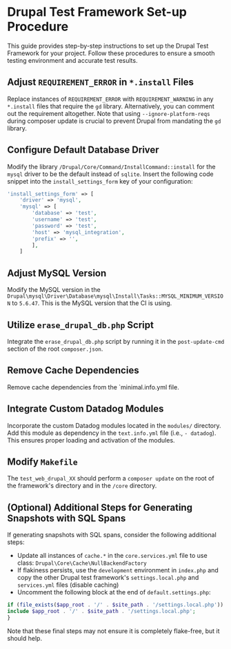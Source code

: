 # Drupal Test Framework Set-up Procedure

This guide provides step-by-step instructions to set up the Drupal Test Framework for your project. Follow these procedures to ensure a smooth testing environment and accurate test results.

## Adjust `REQUIREMENT_ERROR` in `*.install` Files

Replace instances of `REQUIREMENT_ERROR` with `REQUIREMENT_WARNING` in any `*.install` files that require the `gd` library. Alternatively, you can comment out the requirement altogether. Note that using `--ignore-platform-reqs` during composer update is crucial to prevent Drupal from mandating the `gd` library.

## Configure Default Database Driver

Modify the library `/Drupal/Core/Command/InstallCommand::install` for the `mysql` driver to be the default instead of `sqlite`. Insert the following code snippet into the `install_settings_form` key of your configuration:
```php
'install_settings_form' => [
    'driver' => 'mysql',
    'mysql' => [
        'database' => 'test',
        'username' => 'test',
        'password' => 'test',
        'host' => 'mysql_integration',
        'prefix' => '',
        ],
    ]
```

## Adjust MySQL Version

Modify the MySQL version in the `Drupal\mysql\Driver\Database\mysql\Install\Tasks::MYSQL_MINIMUM_VERSION` to `5.6.47`. This is the MySQL version that the CI is using.

## Utilize `erase_drupal_db.php` Script

Integrate the `erase_drupal_db.php` script by running it in the `post-update-cmd` section of the root `composer.json`.

## Remove Cache Dependencies

Remove cache dependencies from the `minimal.info.yml file.

## Integrate Custom Datadog Modules

Incorporate the custom Datadog modules located in the `modules/` directory. Add this module as dependency in the `text.info.yml` file (i.e., `- datadog`). This ensures proper loading and activation of the modules.

## Modify `Makefile`

The `test_web_drupal_XX` should perform a `composer update` on the root of the framework's directory and in the `/core` directory.

## (Optional) Additional Steps for Generating Snapshots with SQL Spans

If generating snapshots with SQL spans, consider the following additional steps:

- Update all instances of `cache.*` in the `core.services.yml` file to use class: `Drupal\Core\Cache\NullBackendFactory`
- If flakiness persists, use the `development` environment in `index.php` and copy the other Drupal test framework's `settings.local.php` and `services.yml` files (disable caching)
- Uncomment the following block at the end of `default.settings.php`:
```php
if (file_exists($app_root . '/' . $site_path . '/settings.local.php')) {
include $app_root . '/' . $site_path . '/settings.local.php';
}
```

Note that these final steps may not ensure it is completely flake-free, but it should help.
